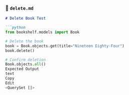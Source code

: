 ### 📌 `delete.md`
```markdown
# Delete Book Test

```python
from bookshelf.models import Book

# Delete the book
book = Book.objects.get(title="Nineteen Eighty-Four")
book.delete()

# Confirm deletion
Book.objects.all()
Expected Output
text
Copy
Edit
<QuerySet []>